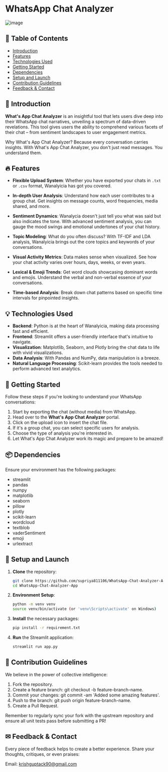 # WhatsApp Chat Analyzer

![image](https://github.com/user-attachments/assets/b5d0a4e5-dace-4319-acc2-30e055fa4f63)


 
## 📜 Table of Contents

- [Introduction](#-introduction)
- [Features](#-features)
- [Technologies Used](#-technologies-used)
- [Getting Started](#-getting-started)
- [Dependencies](#-dependencies)
- [Setup and Launch](#-setup-and-launch)
- [Contribution Guidelines](#-contribution-guidelines)
- [Feedback & Contact](#-feedback--contact)

## 🌟 Introduction

**What's App Chat Analyzer** is an insightful tool that lets users dive deep into their WhatsApp chat narratives, unveiling a spectrum of data-driven revelations. This tool gives users the ability to comprehend various facets of their chat – from sentiment landscapes to user engagement metrics.


Why What's App Chat Analyzer? Because every conversation carries insights. With What's App Chat Analyzer, you don't just read messages. You understand them.

## 🔥 Features

- **Flexible Upload System**: Whether you have exported your chats in `.txt` or `.csv` format, Wanalyicia has got you covered.
  
- **In-depth User Analysis**: Understand how each user contributes to a group chat. Get insights on message counts, word frequencies, media shared, and more.

- **Sentiment Dynamics**: Wanalycia doesn't just tell you what was said but also indicates the tone. With advanced sentiment analysis, you can gauge the mood swings and emotional undertones of your chat history.

- **Topic Modeling**: What do you often discuss? With TF-IDF and LDA analysis, Wanalyicia brings out the core topics and keywords of your conversations.

- **Visual Activity Metrics**: Data makes sense when visualized. See how your chat activity varies over hours, days, weeks, or even years.

- **Lexical & Emoji Trends**: Get word clouds showcasing dominant words and emojis. Understand the verbal and non-verbal essence of your conversations.

- **Time-based Analysis**: Break down chat patterns based on specific time intervals for pinpointed insights.

## 💡 Technologies Used

- **Backend**: Python is at the heart of Wanalyicia, making data processing fast and efficient.
- **Frontend**: Streamlit offers a user-friendly interface that's intuitive to navigate.
- **Visualization**: Matplotlib, Seaborn, and Plotly bring the chat data to life with vivid visualizations.
- **Data Analysis**: With Pandas and NumPy, data manipulation is a breeze.
- **Natural Language Processing**: Scikit-learn provides the tools needed to perform advanced text analytics.

## 🚀 Getting Started

Follow these steps if you're looking to understand your WhatsApp conversations:

1. Start by exporting the chat (without media) from WhatsApp.
2. Head over to the **What's App Chat Analyzer** portal.
3. Click on the upload icon to insert the chat file.
4. If it's a group chat, you can select specific users for analysis.
5. Choose the type of analysis you're interested in.
6. Let What's App Chat Analyzer work its magic and prepare to be amazed!

## 📦 Dependencies

Ensure your environment has the following packages:

- streamlit
- pandas
- numpy
- matplotlib
- seaborn
- pillow
- plotly
- scikit-learn
- wordcloud
- textblob
- vaderSentiment
- emoji
- urlextract


## 💼 Setup and Launch

1. **Clone** the repository:
   ```bash
   git clone https://github.com/supriya811106/WhatsApp-Chat-Analyzer-App.git
   cd WhatsApp-Chat-Analyzer-App
2. **Environment Setup**:
   ```bash
   python -m venv venv
   source venv/bin/activate (or 'venv\Scripts\activate' on Windows)
3. **Install** the necessary packages:
   ```bash
   pip install -r requirement.txt
4. **Run** the Streamlit application:
   ```bash
   streamlit run app.py

## 🤝 Contribution Guidelines

We believe in the power of collective intelligence:

1. Fork the repository.
2. Create a feature branch: git checkout -b feature-branch-name.
3. Commit your changes: git commit -am 'Added some amazing features'.
4. Push to the branch: git push origin feature-branch-name.
5. Create a Pull Request.

Remember to regularly sync your fork with the upstream repository and ensure all unit tests pass before submitting a PR!

## ✉ Feedback & Contact
Every piece of feedback helps to create a better experience. Share your thoughts, critiques, or even praises:

Email: krishguptack90@gmail.com
